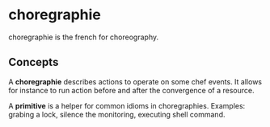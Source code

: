 # choregraphie

choregraphie is the french for choreography.

Concepts
--------

A **choregraphie** describes actions to operate on some chef events. It allows for instance to run action before and after the convergence of a resource.

A **primitive** is a helper for common idioms in choregraphies. Examples: grabing a lock, silence the monitoring, executing shell command.
